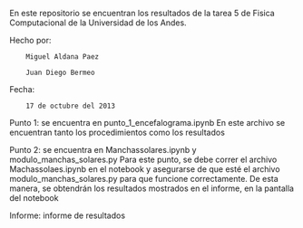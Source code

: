 En este repositorio se encuentran los resultados de la tarea 5 de Fisica Computacional de la Universidad de los Andes.

Hecho por:

		Miguel Aldana Paez

		Juan Diego Bermeo

Fecha:

		17 de octubre del 2013

Punto 1: se encuentra en punto_1_encefalograma.ipynb
	En este archivo se encuentran tanto los procedimientos como los resultados 

Punto 2: se encuentra en Manchassolares.ipynb y modulo_manchas_solares.py 
	Para este punto, se debe correr el archivo Machassolaes.ipynb en el notebook y asegurarse de que esté el archivo modulo_manchas_solares.py para que funcione correctamente. De esta manera, se obtendrán los resultados mostrados en el informe, en la pantalla del notebook

Informe: informe de resultados
